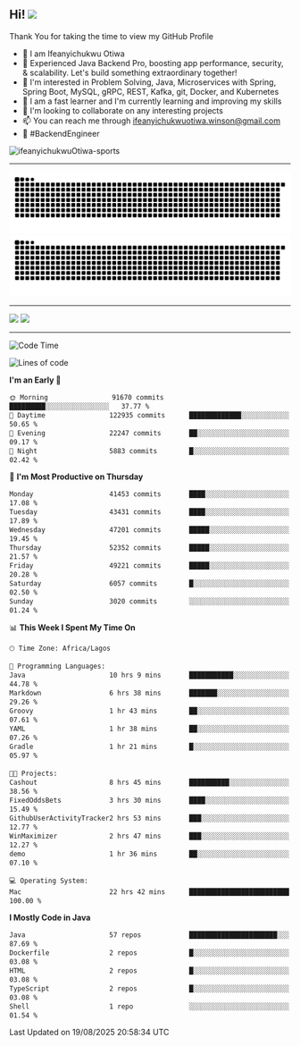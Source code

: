 <!-- BLOG-POST-LIST:START --><!-- BLOG-POST-LIST:END -->

## Hi! <img src="https://media.giphy.com/media/hvRJCLFzcasrR4ia7z/giphy.gif" width="4%"> 

Thank You for taking the time to view my GitHub Profile

- 👋 I am Ifeanyichukwu Otiwa
- 🚀 Experienced Java Backend Pro, boosting app performance, security, & scalability. Let's build something extraordinary together!
- 👀 I'm interested in Problem Solving, Java, Microservices with Spring, Spring Boot, MySQL, gRPC, REST, Kafka, git, Docker, and Kubernetes
- 🌱 I am a fast learner and I'm currently learning and improving my skills
- 💞️ I'm looking to collaborate on any interesting projects
- 📫 You can reach me through ifeanyichukwuotiwa.winson@gmail.com
- 🚀 #BackendEngineer

<p align="left" marginTop="10px"> <img src="https://komarev.com/ghpvc/?username=ifeanyichukwuOtiwa-sports&label=Profile%20views&color=0e75b6&style=for-the-badge" alt="ifeanyichukwuOtiwa-sports" /> </p>

***

<!--🐍📈SNAKEGRAPH / 🌐WEBSITE: https://github.com/Platane/snk -->
![github contribution grid snake animation](https://raw.githubusercontent.com/ifeanyichukwuOtiwa-sports/ifeanyichukwuOtiwa-sports/output/github-contribution-grid-snake-dark.svg#gh-dark-mode-only)![github contribution grid snake animation](https://raw.githubusercontent.com/ifeanyichukwuOtiwa-sports/ifeanyichukwuOtiwa-sports/output/github-contribution-grid-snake.svg#gh-light-mode-only)

***

<p float="left">
  <img float="left" src="https://github-readme-stats.vercel.app/api?username=ifeanyichukwuOtiwa-sports&count_private=true&include_all_commits=true&theme=react&show_icons=true" />
  <img float="right" src="https://github-readme-stats.vercel.app/api/top-langs/?username=ifeanyichukwuOtiwa-sports&layout=compact&show_icons=true&theme=react" /> 
</p>

***



<!--START_SECTION:waka-->
![Code Time](http://img.shields.io/badge/Code%20Time-4%2C108%20hrs%2030%20mins-blue)

![Lines of code](https://img.shields.io/badge/From%20Hello%20World%20I%27ve%20Written-65.4%20million%20lines%20of%20code-blue)

**I'm an Early 🐤** 

```text
🌞 Morning                91670 commits       █████████░░░░░░░░░░░░░░░░   37.77 % 
🌆 Daytime                122935 commits      █████████████░░░░░░░░░░░░   50.65 % 
🌃 Evening                22247 commits       ██░░░░░░░░░░░░░░░░░░░░░░░   09.17 % 
🌙 Night                  5883 commits        █░░░░░░░░░░░░░░░░░░░░░░░░   02.42 % 
```
📅 **I'm Most Productive on Thursday** 

```text
Monday                   41453 commits       ████░░░░░░░░░░░░░░░░░░░░░   17.08 % 
Tuesday                  43431 commits       ████░░░░░░░░░░░░░░░░░░░░░   17.89 % 
Wednesday                47201 commits       █████░░░░░░░░░░░░░░░░░░░░   19.45 % 
Thursday                 52352 commits       █████░░░░░░░░░░░░░░░░░░░░   21.57 % 
Friday                   49221 commits       █████░░░░░░░░░░░░░░░░░░░░   20.28 % 
Saturday                 6057 commits        █░░░░░░░░░░░░░░░░░░░░░░░░   02.50 % 
Sunday                   3020 commits        ░░░░░░░░░░░░░░░░░░░░░░░░░   01.24 % 
```


📊 **This Week I Spent My Time On** 

```text
🕑︎ Time Zone: Africa/Lagos

💬 Programming Languages: 
Java                     10 hrs 9 mins       ███████████░░░░░░░░░░░░░░   44.78 % 
Markdown                 6 hrs 38 mins       ███████░░░░░░░░░░░░░░░░░░   29.26 % 
Groovy                   1 hr 43 mins        ██░░░░░░░░░░░░░░░░░░░░░░░   07.61 % 
YAML                     1 hr 38 mins        ██░░░░░░░░░░░░░░░░░░░░░░░   07.26 % 
Gradle                   1 hr 21 mins        █░░░░░░░░░░░░░░░░░░░░░░░░   05.97 % 

🐱‍💻 Projects: 
Cashout                  8 hrs 45 mins       ██████████░░░░░░░░░░░░░░░   38.56 % 
FixedOddsBets            3 hrs 30 mins       ████░░░░░░░░░░░░░░░░░░░░░   15.49 % 
GithubUserActivityTracker2 hrs 53 mins       ███░░░░░░░░░░░░░░░░░░░░░░   12.77 % 
WinMaximizer             2 hrs 47 mins       ███░░░░░░░░░░░░░░░░░░░░░░   12.27 % 
demo                     1 hr 36 mins        ██░░░░░░░░░░░░░░░░░░░░░░░   07.10 % 

💻 Operating System: 
Mac                      22 hrs 42 mins      █████████████████████████   100.00 % 
```

**I Mostly Code in Java** 

```text
Java                     57 repos            ██████████████████████░░░   87.69 % 
Dockerfile               2 repos             █░░░░░░░░░░░░░░░░░░░░░░░░   03.08 % 
HTML                     2 repos             █░░░░░░░░░░░░░░░░░░░░░░░░   03.08 % 
TypeScript               2 repos             █░░░░░░░░░░░░░░░░░░░░░░░░   03.08 % 
Shell                    1 repo              ░░░░░░░░░░░░░░░░░░░░░░░░░   01.54 % 
```




 Last Updated on 19/08/2025 20:58:34 UTC
<!--END_SECTION:waka-->

<!--
<p align="center">
![trophy](https://github-profile-trophy.vercel.app/?username=ifeanyichukwuOtiwa-sports&theme=onedark) (https://github.com/ryo-ma/github-profile-trophy)
</p>
-->

<!---
ifeanyi-otiwa/ifeanyi-otiwa is a ✨ special ✨ repository because its `README.md` (this file) appears on your GitHub profile.
You can click the Preview link to take a look at your changes.
--->
